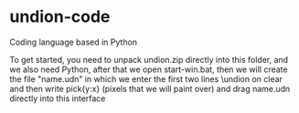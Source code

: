 # undion-code
Coding language based in Python

To get started, you need to unpack undion.zip directly into this folder, and we also need Python, after that we open start-win.bat, then we will create the file "name.udn" in which we enter the first two lines 
\undion on 
clear
and then write pick{y:x} (pixels that we will paint over) and drag name.udn directly into this interface
